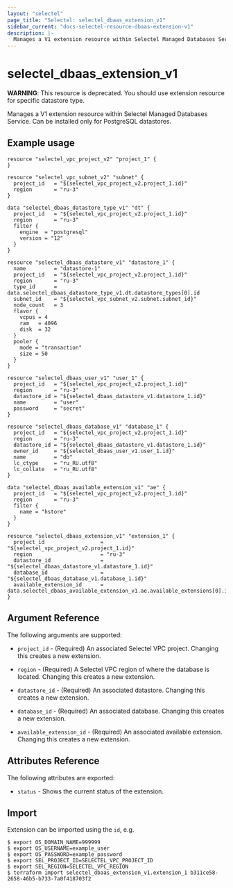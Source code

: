 ```yaml
---
layout: "selectel"
page_title: "Selectel: selectel_dbaas_extension_v1"
sidebar_current: "docs-selectel-resource-dbaas-extension-v1"
description: |-
  Manages a V1 extension resource within Selectel Managed Databases Service.
---
```


# selectel\_dbaas\_extension\_v1

**WARNING**: This resource is deprecated. You should use extension resource for specific datastore type.

Manages a V1 extension resource within Selectel Managed Databases Service. Can be installed only for PostgreSQL datastores.

## Example usage

```hcl
resource "selectel_vpc_project_v2" "project_1" {
}

resource "selectel_vpc_subnet_v2" "subnet" {
  project_id   = "${selectel_vpc_project_v2.project_1.id}"
  region       = "ru-3"
}

data "selectel_dbaas_datastore_type_v1" "dt" {
  project_id   = "${selectel_vpc_project_v2.project_1.id}"
  region       = "ru-3"
  filter {
    engine  = "postgresql"
    version = "12"
  }
}

resource "selectel_dbaas_datastore_v1" "datastore_1" {
  name         = "datastore-1"
  project_id   = "${selectel_vpc_project_v2.project_1.id}"
  region       = "ru-3"
  type_id      = data.selectel_dbaas_datastore_type_v1.dt.datastore_types[0].id
  subnet_id    = "${selectel_vpc_subnet_v2.subnet.subnet_id}"
  node_count   = 3
  flavor {
    vcpus = 4
    ram   = 4096
    disk  = 32
  }
  pooler {
    mode = "transaction"
    size = 50
  }
}

resource "selectel_dbaas_user_v1" "user_1" {
  project_id   = "${selectel_vpc_project_v2.project_1.id}"
  region       = "ru-3"
  datastore_id = "${selectel_dbaas_datastore_v1.datastore_1.id}"
  name         = "user"
  password     = "secret"
}

resource "selectel_dbaas_database_v1" "database_1" {
  project_id   = "${selectel_vpc_project_v2.project_1.id}"
  region       = "ru-3"
  datastore_id = "${selectel_dbaas_datastore_v1.datastore_1.id}"
  owner_id     = "${selectel_dbaas_user_v1.user_1.id}"
  name         = "db"
  lc_ctype     = "ru_RU.utf8"
  lc_collate   = "ru_RU.utf8"
}

data "selectel_dbaas_available_extension_v1" "ae" {
  project_id   = "${selectel_vpc_project_v2.project_1.id}"
  region       = "ru-3"
  filter {
    name = "hstore"
  }
}

resource "selectel_dbaas_extension_v1" "extension_1" {
  project_id                  = "${selectel_vpc_project_v2.project_1.id}"
  region                      = "ru-3"
  datastore_id                = "${selectel_dbaas_datastore_v1.datastore_1.id}"
  database_id                 = "${selectel_dbaas_database_v1.database_1.id}"
  available_extension_id      = data.selectel_dbaas_available_extension_v1.ae.available_extensions[0].id
}
```

## Argument Reference

The following arguments are supported:

* `project_id` - (Required) An associated Selectel VPC project.
  Changing this creates a new extension.

* `region` - (Required) A Selectel VPC region of where the database is located.
  Changing this creates a new extension.

* `datastore_id` - (Required) An associated datastore.
  Changing this creates a new extension.

* `database_id` - (Required) An associated database.
  Changing this creates a new extension.

* `available_extension_id` - (Required) An associated available extension.
  Changing this creates a new extension.

## Attributes Reference

The following attributes are exported:

* `status` - Shows the current status of the extension.

## Import

Extension can be imported using the `id`, e.g.

```shell
$ export OS_DOMAIN_NAME=999999
$ export OS_USERNAME=example_user
$ export OS_PASSWORD=example_password
$ export SEL_PROJECT_ID=SELECTEL_VPC_PROJECT_ID
$ export SEL_REGION=SELECTEL_VPC_REGION
$ terraform import selectel_dbaas_extension_v1.extension_1 b311ce58-2658-46b5-b733-7a0f418703f2
```
